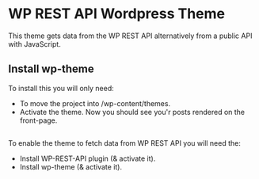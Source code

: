 # WP REST API Wordpress Theme
This theme gets data from the WP REST API alternatively from a public API with JavaScript.

## Install wp-theme
To install this you will only need:
- To move the project into /wp-content/themes.
- Activate the theme.
Now you should see you'r posts rendered on the front-page.

## 
To enable the theme to fetch data from WP REST API you will need the:
- Install WP-REST-API plugin (& activate it).
- Install wp-theme (& activate it).
